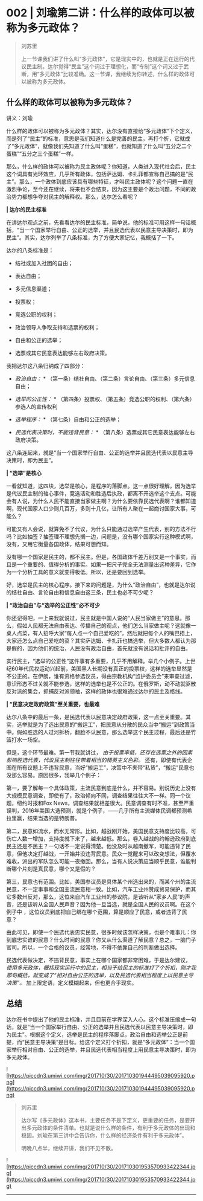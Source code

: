 # 002 | 刘瑜第二讲：什么样的政体可以被称为多元政体？

> 刘苏里
> 
> 上一节课我们讲了什么叫“多元政体”，它是现实中的，也就是正在运行的代议民主制。达尔觉得“民主”这个词过于理想化，而“专制”这个词又过于武断，用“多元政体”比较准确。这一节课，我继续为你转述，什么样的政体可以被称为多元政体。

## 什么样的政体可以被称为多元政体？

讲义：刘瑜

什么样的政体可以被称为多元政体？其实，达尔没有直接给“多元政体”下个定义，而是列了“民主”的标准，意思是我们知道什么是完善的民主，再打个折，它就成了“多元政体”，就像我们先知道了什么叫“蛋糕”，也就知道了什么叫“五分之二个蛋糕”“五分之三个蛋糕”一样。

那么，什么样的政体可以被称为民主政体呢？你知道，人类进入现代社会后，民主这个词具有光环效应，几乎所有政体，包括萨达姆、卡扎菲都宣称自己搞的是“民主”。那么，一个政体到底应该具有哪些特征，才叫民主政体呢？这个问题一直在激烈争论，至今还在继续，将来也不会结束，因为这主要是个政治问题，不同的政治势力都想争夺对民主的解释权。那么，达尔怎么看呢？

 **| 达尔的民主标准**

在讲达尔观点之前，先看看达尔的民主标准，简单说，他的标准可用这样一句话概括，“当一个国家举行自由、公正的选举，并且民选代表以民意主导决策时，即为民主”。其实，达尔列举了八条标准，为了方便大家记忆，我概括了一下。

达尔的八条标准是：

* 结社或加入社团的自由；

* 表达自由；

* 多元信息渠道；

* 投票权；

* 竞选公职的权利；

* 政治领导人争取支持和选票的权利；

* 自由和公正的选举；

* 选票或其它民意表达能够左右政府决策。

我把达尔这八条归纳成了四部分：

* *政治自由：* * （第一条）结社自由、（第二条）言论自由、（第三条）多元信息自由；

* *选举的公正性：* * （第四条）投票权、（第五条）竞选公职的权利、（第六条）参选人的宣传权利

* *选举程序：* * （第七条）自由和公正的选举；

* *民选代表决策时，不能违背民意：* * （第八条）选票或其它民意表达能够左右政府决策。  

这八条连起来，就是“当一个国家举行自由、公正的选举并且民选代表以民意主导决策时，即为民主”。  

 **| “选举”是核心**

一看就知道，这四块，选举是核心，是程序的落脚点。这一点很好理解，因为选举是代议民主制的轴心事件，竞选活动和胜选后执政，都离不开选举这个支点。可能会有人说，为什么人民不能直接当家做主啊？为什么要依靠民选代表啊？谁都知道啊，现代国家人口少则几百万，多则十几亿，让所有人聚在一起商讨国家大事，可能么？

可能又有人会说，就算免不了代议，为什么只能通过选举产生代表，别的方法不行吗？比如抽签？抽签理不理想先搁一边，问题是，没有哪个国家实行这种模式啊，没有，又用它衡量各国政体，结果可想而知。

没有哪一个国家是民主的，都不民主。但是，各国政体千差万别又是一个事实，而且是一个重要的、值得分析的事实。如果一把尺子完全无法测量出这种差异，它作为一个分析工具的意义就变得极低。所以，还是要回到选举。

好，选举是民主的核心程序。接下来的问题是，为什么“政治自由”，也就是达尔说的结社自由、言论自由和信息自由这三条，民主也必不可少呢？

 **| “政治自由”与“选举的公正性”必不可少**

你还记得吧，一上来我就说过，民主就是中国人说的“人民当家做主”的意思。那么，假如人民都无法自由表达、传播自己的观点，他们怎么当家做主呢？这就像一桌人点菜，有人招呼大家“每人点一个自己爱吃的”，然后就把每个人的嘴巴捂上，大家还怎么点自己爱吃的菜？其实萨达姆、卡扎菲也搞选举，但大多数人都认为那是假的，因为他们的统治，人民没有政治自由，首先就没有说话和批评的自由。

实行民主，“选举的公正性”这件事有多重要，几乎不用解释。举几个小例子。上世纪60年代民权运动兴起前，美国黑人长期没有真正的投票权，这样的选举显然是不公正的。在伊朗，谁有资格参选议员，得由宗教机构“监护委员会”来审查过滤，意识形态不过关就不能参选，这样的选举也是不公正的。在俄罗斯，动不动就驱散反对派的集会，抓捕反对派领袖，这样的政体也很难通过达尔的民主及格线。

 **| “民意决定政府政策”至关重要，也最难**

达尔八条中的最后一条，是民选代表以民意决定政府政策，这一点至关重要。其实，选举就是为了选出民意的“搬运工”，把民意从分散的民众当中“搬运”到政策当中。假如胜选的人过河拆桥，翻脸不认民意，那么选举这个民主过程，最后还是竹篮打水一场空。

但是，这个环节最难。第一节我就讲过， *由于投票率低，还存在选票之外的因素影响胜选代表，代议民主制往往带着相当的精英主义色彩。* 还有，即使有代表企图在所有议题上不违背民意，当好“搬运工”，决策中不夹带“私货”，“搬运”民意也没那么容易。原因很多，我举几个例子：

第一，要了解每一个具体政策，主流民意到底是什么，并不容易。别说历史上没有大规模民意调查，即使有了，政治倾向不同，调查结果往往大不一样。同一个议题，纽约时报和Fox News，调查结果就相差很大。民意调查有时不准，甚至严重误判，2016年美国大选预测，就是个例子，——几乎所有主流媒体民调都预测希拉里赢，结果当选的是特朗普。

第二，民意如流水，而水无常形。比如，越战刚开始，美国民意支持度比较高，可伤亡人数一增加，支持度就下来了，越来越低。那么，卷入越战的约翰逊政府到底民主还是不民主？一句话不一定说得清楚。他没及时从越南撤军，可能违背了民意，但他决定打越战，一开始并没违背民意。民众一觉醒来可以改变想法，但覆水难收，派出的军队怎么可能一夜撤回。那么，当有人说决策应当顺乎民意，谁能判断哪个片刻是真民意，哪个又是假的？

第三，民意也有范围。比如，美国参议员是具体某个州选出来的，而某个州的主流民意，不一定事事和全国主流民意相一致。比如，汽车工业州赞成贸易保护，而其它多数州反对，那么，这位来自汽车工业州的参议院，是该听从“家乡人民”的声音，还是该听从全国人民声音？因为他一旦当选，就是全国人民的议员啊。在这个例子中 ，这位议员到底把自己绑在哪个范围，算是顺应了民意，或者违背了民意？

由此可见，即使一个民选代表忠实民意，很多时候该怎样决策，也是个难事儿：你到底忠实谁的民意？什么时间的民意？你又从什么渠道了解民意？总之，一脑门子官司。所以，一个合格的议员，经常地，不得不依靠自己的判断做出选择。

民选代表做决定，不违背民意，事实上在哪个国家都非常困难，于是达尔建议， *使用多元政体，概括现实运行中的民主，相当于给民主的标准打了个折扣，刚才我那句概括，就变成了“相对自由公正的选举，以及民选代表相当程度上以民意主导决策”。* 加上限定语，定义模糊起来，但也更合乎现实。

## 总结

达尔在书中提出了他的民主标准，并且目前在学界深入人心。这个标准压缩成一句话，就是“当一个国家举行自由、公正的选举并且民选代表以民意主导决策时，即为民主”。根据这个定义，选举是民主的程序落脚点，政治自由和选举公正是前提，而“民意主导决策”是目标。给这个定义打个折扣，就是“多元政体”：当一个国家举行相对自由、公正的选举，并且民选代表相当程度上用民意主导决策时，即为多元政体。

![https://piccdn3.umiwi.com/img/201710/30/201710301944495039095920.png](https://piccdn3.umiwi.com/img/201710/30/201710301944495039095920.png)

> 刘苏里
> 
> 达尔写《多元政体》这本书，主要任务不是下定义，更重要的任务，是要开出多元政体的条件清单。也就是说什么样的条件，有利于多元政体的出现和稳固。刘瑜在第三讲中会告诉你，什么样的经济条件有利于多元政体”。
> 
> 明晚八点半，继续开讲，我们不见不散。

![https://piccdn3.umiwi.com/img/201710/30/201710301953570933422344.jpg](https://piccdn3.umiwi.com/img/201710/30/201710301953570933422344.jpg)

---
